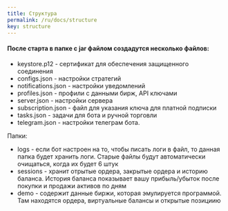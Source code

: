 ```yaml
---
title: Структура
permalink: /ru/docs/structure
key: structure
---
```


#### После старта в папке с jar файлом создадутся несколько файлов:
- keystore.p12 - сертификат для обеспечения защищенного соединения
- configs.json - настройки стратегий
- notifications.json - настройки уведомлений
- profiles.json - профили с данными бирж, API ключами
- server.json - настройки сервера
- subscription.json - файл для указания ключа для платной подписки
- tasks.json - задачи для бота и ручной торговли
- telegram.json - настройки телеграм бота.

Папки:
- logs - если бот настроен на то, чтобы писать логи в файл, то данная папка будет хранить логи. Старые файлы будут автоматически очищаться, когда их будет 6 штук
- sessions - хранит отрытые ордера, закрытые ордера и историю баланса. История баланса показывает вашу прибыль/убыток после покупки и продажи активов по дням
- demo - содержит данные биржи, которая эмулируется программой. Там находятся ордера, виртуальные балансы и открытые позициию